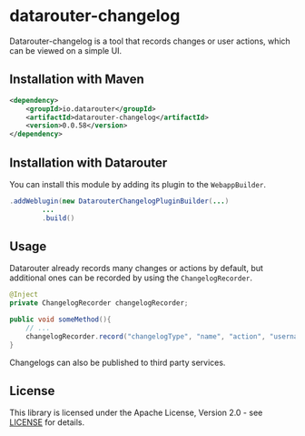 # datarouter-changelog

Datarouter-changelog is a tool that records changes or user actions, which can be viewed on a simple UI.

## Installation with Maven

```xml
<dependency>
	<groupId>io.datarouter</groupId>
	<artifactId>datarouter-changelog</artifactId>
	<version>0.0.58</version>
</dependency>
```

## Installation with Datarouter

You can install this module by adding its plugin to the `WebappBuilder`.

```java
.addWeblugin(new DatarouterChangelogPluginBuilder(...)
		...
		.build()
```

## Usage

Datarouter already records many changes or actions by default, but additional ones can be recorded by using the `ChangelogRecorder`.

```java
@Inject
private ChangelogRecorder changelogRecorder;

public void someMethod(){
	// ...
	changelogRecorder.record("changelogType", "name", "action", "username", "userToken", "comment");
}
```
Changelogs can also be published to third party services.

## License

This library is licensed under the Apache License, Version 2.0 - see [LICENSE](../LICENSE) for details.
